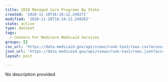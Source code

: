 ```yaml
---
title: 2018 Managed Care Programs By State
created: '2020-11-10T16:18:12.249271'
modified: '2020-11-10T16:18:12.249282'
state: active
type: dataset
tags:
  - Centers For Medicare Medicaid Services
groups: []
csv_url: 'https://data.medicaid.gov/api/views/ruxk-tas2/rows.csv?accessType=DOWNLOAD'
json_url: 'https://data.medicaid.gov/api/views/ruxk-tas2/rows.json?accessType=DOWNLOAD'
layout: post

---
```

No description provided
